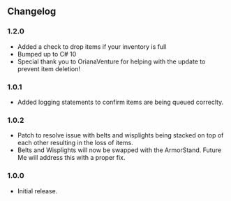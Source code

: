 ## Changelog

### 1.2.0

  * Added a check to drop items if your inventory is full
  * Bumped up <LangVersion> to C# 10
  * Special thank you to OrianaVenture for helping with the update to prevent item deletion!

### 1.0.1

  * Added logging statements to confirm items are being queued correclty.

### 1.0.2

* Patch to resolve issue with belts and wisplights being stacked on top of each other resulting in the loss of items.
* Belts and Wisplights will now be swapped with the ArmorStand.  Future Me will address this with a proper fix.

### 1.0.0

  * Initial release.